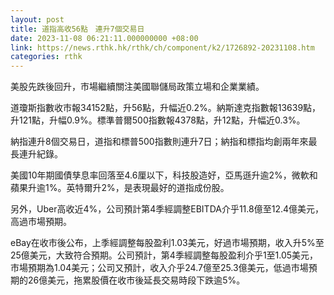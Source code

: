 ```yaml
---
layout: post
title: 道指高收56點　連升7個交易日
date: 2023-11-08 06:21:11.000000000 +08:00
link: https://news.rthk.hk/rthk/ch/component/k2/1726892-20231108.htm
categories: rthk
---
```


美股先跌後回升，市場繼續關注美國聯儲局政策立場和企業業績。

道瓊斯指數收市報34152點，升56點，升幅近0.2%。納斯達克指數報13639點，升121點，升幅0.9%。標準普爾500指數報4378點，升12點，升幅近0.3%。

納指連升8個交易日，道指和標普500指數則連升7日；納指和標指均創兩年來最長連升紀錄。

美國10年期國債孳息率回落至4.6厘以下，科技股造好，亞馬遜升逾2%，微軟和蘋果升逾1%。英特爾升2%，是表現最好的道指成份股。

另外，Uber高收近4%，公司預計第4季經調整EBITDA介乎11.8億至12.4億美元，高過市場預期。

eBay在收市後公布，上季經調整每股盈利1.03美元，好過市場預期，收入升5%至25億美元，大致符合預期。公司預計，第4季經調整每股盈利介乎1至1.05美元，市場預期為1.04美元；公司又預計，收入介乎24.7億至25.3億美元，低過市場預期的26億美元，拖累股價在收市後延長交易時段下跌逾5%。

